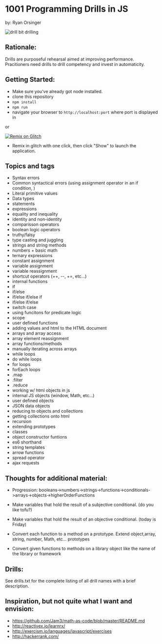 # 1001 Programming Drills in JS

by: Ryan Orsinger

<img src="https://media.giphy.com/media/tw0OQHVWHVrSo/giphy.gif" alt="drill bit drilling">

## Rationale:
Drills are purposeful rehearsal aimed at improving performance. Pracitioners need drills to drill competency and invest in automaticity.

## Getting Started:

- Make sure you've already got node installed.
- clone this repository 
- `npm install`
- `npm run`
- navigate your browser to `http://localhost:port` where port is displayed in 

or

[![Remix on Glitch](https://cdn.glitch.com/2703baf2-b643-4da7-ab91-7ee2a2d00b5b%2Fremix-button.svg)](https://glitch.com/edit/#!/remix/1001-drills)
- Remix in glitch with one click, then click "Show" to launch the application.

## Topics and tags

- Syntax errors
- Common syntactical errors (using assignment operator in an if condition, )
- Literal primitive values
- Data types
- statements
- expressions
- equality and inequality
- identity and non-identity
- comparisson operators
- boolean logic operators
- truthy/falsy 
- type casting and juggling
- strings and string methods
- numbers + basic math
- ternary expressions
- constant assignment
- variable assignment
- variable reassignment
- shortcut operators (++, --, +=, etc...)
- internal functions
- if
- if/else
- if/else if/else if
- if/else if/else
- switch case
- using funcitons for predicate logic
- scope
- user defined functions
- adding values and html to the HTML document
- arrays and array access
- array element reassignment
- array functions/methods
- manually iterating across arrays
- while loops
- do while loops
- for loops
- forEach loops
- .map
- .filter
- .reduce
- working w/ html objects in js
- internal JS objects (window, Math, etc...)
- user defined objects
- JSON data objects
- reducing to objects and collections
- getting collections onto html
- recursion
- extending prototypes
- classes
- object constructor funtions
- es6 shorthand
- string templates
- arrow functions
- spread operator
- ajax requests

## Thoughts for additional material:
- Progression: booleans->numbers->strings->functions->conditionals->arrays->objects->higherOrderFunctions
- Make variables that hold the result of a subjective conditional. (do you like tofu?)
- Make variables that hold the result of an objective conditional. (today is Friday)

- Convert each function to a method on a prototype. Extend object,array, string, number, Math, etc... prototypes

- Convert given functions to methods on a library object like the name of the library or framework

## Drills:
See drills.txt for the complete listing of all drill names with a brief description.

## Inspiration, but not quite what I want and envision:
- https://github.com/Jam3/math-as-code/blob/master/README.md
- http://reactivex.io/learnrx/
- http://exercism.io/languages/javascript/exercises
- http://hackerrank.com/
